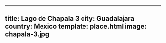 ---
title: Lago de Chapala 3
city: Guadalajara
country: Mexico
template: place.html
image: chapala-3.jpg
----
